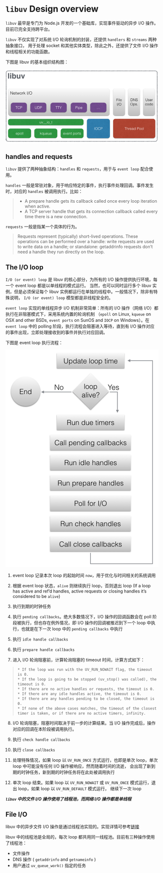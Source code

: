 # `libuv` Design overview

`libuv` 最早是专门为 Node.js 开发的一个基础库，实现事件驱动的异步 I/O 操作。目前已完全支持跨平台。

`libuv` 不仅实现了对系统 I/O 轮询机制的封装，还提供 `handlers` 和 `streams` 两种抽象接口，
用于处理 socket 和其他实体类型，除此之外，还提供了文件 I/O 操作和线程相关的功能函数。

下图是 libuv 的基本组织结构图：

![architecture.png](./img/architecture.png)


## handles and requests

`libuv` 提供了两种抽象结构：`handles` 和 `requests`，用于与 `event loop` 配合使用。

`handles` 一般是常驻对象，用于响应特定的事件，执行事件处理回调。事件发生时，对应的 `handles` 被调用执行。比如：

> * A prepare handle gets its callback called once every loop iteration when active.
> * A TCP server handle that gets its connection callback called every time there is a new connection.

`requests` 一般是指某一个具体的行为。

> Requests represent (typically) short-lived operations.
> These operations can be performed over a handle: write requests are used to write data on a handle;
> or standalone: getaddrinfo requests don’t need a handle they run directly on the loop.


## The I/O loop

`I/O (or event) loop` 是 libuv 的核心部分，为所有的 I/O 操作提供执行环境，每一个 event loop 都是以单线程的模式运行。
当然，也可以同时运行多个 libuv 实例，但是必须保证每个 libuv 实例都运行在单独的线程中。一般情况下，除非有特殊说明，
`I/O (or event) loop` 模型都是非线程安全的。

`event loop` 实现的单线程异步 I/O 机制非常简单：所有的 I/O 操作（网络 I/O）都执行在非阻塞模式下，采用系统内置的轮询机制
（`epoll` on Linux, `kqueue` on OSX and other BSDs, `event ports` on SunOS and `IOCP` on Windows）。在 `event loop`
中的 polling 阶段，执行流程会阻塞进入等待，直到有 I/O 操作对应的事件出现，立即处理接收到的事件并执行对应回调。

下图是 event loop 执行流程：

![loop_iteration.png](./img/loop_iteration.png)


1. event loop 记录本次 loop 的起始时间 `now`，用于优化与时间相关的系统调用

2. 根据 event loop 状态，`alive` 则继续执行 loop，否则退出 loop (If a loop has active and ref’d handles, 
active requests or closing handles it’s considered to be `alive`)

3. 执行到期的时钟任务

4. 执行 `pending callbacks`。绝大多数情况下，I/O 操作的回调函数会在 poll 阶段被执行，但也存在例外情况，即 I/O
操作的回调被推迟到下一个 loop 中执行，也就是在下一次 loop 中的 `pending callbacks` 中执行

5. 执行 `idle handle callbacks`

6. 执行 `prepare handle callbacks`

7. 进入 I/O 轮询阻塞前，计算轮询阻塞的 timeout 时间，计算方式如下：

>     * If the loop was run with the UV_RUN_NOWAIT flag, the timeout is 0.
>     * If the loop is going to be stopped (uv_stop() was called), the timeout is 0.
>     * If there are no active handles or requests, the timeout is 0.
>     * If there are any idle handles active, the timeout is 0.
>     * If there are any handles pending to be closed, the timeout is 0.
>     * If none of the above cases matches, the timeout of the closest timer is taken, or if there are no active timers, infinity.

8. I/O 轮询阻塞，阻塞时间取决于前一步的计算结果。当 I/O 操作完成后，操作对应的回调在本阶段被调用执行。

9. 执行 `check handle callbacks`

10. 执行 `close callbacks`

11. 处理特殊情况，如果 loop 以 `UV_RUN_ONCE` 方式运行，也即是单次 loop，单次 loop 中可能没有任何 I/O 操作被响应，然而随着时间的流逝，
会出现了新到期的时钟任务，新到期的时钟任务将在此处被调用执行

12. 单次 loop 结束。如果 loop 以 `UV_RUN_NOWAIT` 或 `UV_RUN_ONCE` 模式运行，退出 loop，如果 loop 以 `UV_RUN_DEFAULT` 模式运行，
继续下一次 loop

**_`libuv` 中的文件 I/O 操作使用了线程池，而网络 I/O 操作都是单线程_**


## File I/O

libuv 中的异步文件 I/O 操作是通过线程池实现的。实现详情可参考[链接](http://blog.libtorrent.org/2012/10/asynchronous-disk-io/)

libuv 中的线程池是全局的，每次 loop 都共用同一线程池。目前有三种操作使用了线程池：

* 文件操作
* DNS 操作 ( `getaddrinfo` and `getnameinfo` )
* 用户通过 `uv_queue_work()` 指定的任务

